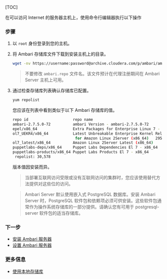 [TOC]

在可以访问 Internet 的服务器主机上，使用命令行编辑器执行以下操作

### 步骤

1. 以 `root` 身份登录到您的主机。
2. 将 Ambari 存储库文件下载到安装主机上的目录。

    ```bash
    wget -nv https://username:password@archive.cloudera.com/p/ambari/amazonlinux2/2.x/updates/2.7.5.0/ambari.repo -O /etc/yum.repos.d/ambari.repo
    ```
    
    > 不要修改 `ambari.repo` 文件名。该文件预计在代理注册期间在 Ambari Server 主机上可用。

3. 通过检查存储库列表确认存储库已配置。

    ```bash
    yum repolist
    ```
    
    您应该在列表中看到类似于以下 Ambari 存储库的值。
    
    ```bash
    repo id                    repo name                                       status
    ambari-2.7.5.0-72          ambari Version - ambari-2.7.5.0-72            12
    epel/x86_64                Extra Packages for Enterprise Linux 7 - x86_64  11,387
    ol7_UEKR4/x86_64           Latest Unbreakable Enterprise Kernel Release 4
                                for Amazon Linux 2Server (x86_64)   295
    ol7_latest/x86_64          Amazon Linux 2Server Latest (x86_64)            18,642
    puppetlabs-deps/x86_64     Puppet Labs Dependencies El 7 - x86_64          17
    puppetlabs-products/x86_64 Puppet Labs Products El 7 - x86_64              225
     repolist: 30,578
    ```
    
    版本值因安装而异。
    
    > 当部署互联网访问受限或没有互联网访问的集群时，您应该使用替代方法提供对这些位的访问。

    > Ambari Server 默认使用嵌入式 PostgreSQL 数据库。安装 Ambari Server 时，PostgreSQL 软件包和依赖项必须可供安装。这些软件包通常作为操作系统存储库的一部分提供。请确认您有可用于 postgresql-server 软件包的适当存储库。

### 下一步

- [安装 Ambari 服务器]($InstallTheAmbariServer)
- [设置 Ambari 服务器]($SetUpTheAmbariServer)

### 更多信息

- [使用本地存储库]($UsingALocalRepository)
